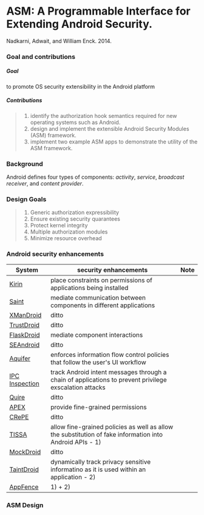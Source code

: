 # ASM: A Programmable Interface for Extending Android Security.
Nadkarni, Adwait, and William Enck. 2014.

### Goal and contributions

##### Goal
to promote OS security extensibility in the Android platform

##### Contributions
> 1. identify the authorization hook semantics required for new operating systems such as Android.
> 2. design and implement the extensible Android Security Modules (ASM) framework.
> 3. implement two example ASM apps to demonstrate the utility of the ASM framework.


### Background
Android defines four types of components: *activity*, *service*, *broadcast receiver*, and *content provider*.


### Design Goals

> 1. Generic authorization expressibility
> 2. Ensure existing security quarantees
> 3. Protect kernel integrity
> 4. Multiple authorization modules
> 5. Minimize resource overhead


### Android security enhancements

System | security enhancements | Note
------ | --------------------- | ----
[Kirin](http://www.cl.cam.ac.uk/~acr31/pubs/beresford-mockdroid.pdf) | place constraints on permissions of applications being installed | 
[Saint](http://www.enck.org/pubs/acsac09.pdf) | mediate communication between components in different applications | 
[XManDroid](http://www-infsec.cs.uni-saarland.de/~bugiel/publications/pdfs/XManDroid-tr-2011-04.pdf) | ditto | 
[TrustDroid](https://www.informatik.tu-darmstadt.de/fileadmin/user_upload/Group_TRUST/PubsPDF/spsm18-bugiel.pdf) | ditto | 
[FlaskDroid](https://www.informatik.tu-darmstadt.de/fileadmin/user_upload/Group_TRUST/PubsPDF/flaskdroid.pdf) | mediate component interactions | 
[SEAndroid](http://www.cs.columbia.edu/~lierranli/coms6998-7Spring2014/papers/SEAndroid-NDSS2013.pdf) | ditto | 
[Aquifer](http://www.enck.org/pubs/nadkarni-ccs13.pdf) | enforces information flow control policies that follow the user's UI workflow | 
[IPC Inspection]() | track Android intent messages through a chain of applications to prevent privilege exscalation attacks | 
[Quire](https://www.usenix.org/legacy/event/sec11/tech/full_papers/Dietz7-26-11.pdf) | ditto | 
[APEX](http://delivery.acm.org/10.1145/1760000/1755732/p328-nauman.pdf?ip=147.46.246.166&id=1755732&acc=ACTIVE%20SERVICE&key=0EC22F8658578FE1%2ED83A6478590749B7%2E4D4702B0C3E38B35%2E4D4702B0C3E38B35&CFID=519200755&CFTOKEN=86906882&__acm__=1406620941_a203b2cf12f2edd3afb512ba727e9277) | provide fine-grained permissions | 
[CRePE](http://dl.acm.org/citation.cfm?id=1949355) | ditto | 
[TISSA](http://www.cs.ncsu.edu/faculty/jiang/pubs/TRUST11.pdf) | allow fine-grained policies as well as allow the substitution of fake information into Android APIs - 1) | 
[MockDroid](http://www.cl.cam.ac.uk/~acr31/pubs/beresford-mockdroid.pdf) | ditto | 
[TaintDroid](http://static.usenix.org/event/osdi10/tech/full_papers/Enck.pdf) | dynamically track privacy sensitive informatino as it is used within an application - 2) | 
[AppFence](http://delivery.acm.org/10.1145/2050000/2046780/p639-hornyack.pdf?ip=147.46.246.166&id=2046780&acc=ACTIVE%20SERVICE&key=0EC22F8658578FE1%2ED83A6478590749B7%2E4D4702B0C3E38B35%2E4D4702B0C3E38B35&CFID=519200755&CFTOKEN=86906882&__acm__=1406621173_c5da226c79dd66cbadf9abcceaa90890) | 1) + 2) |  


### ASM Design

